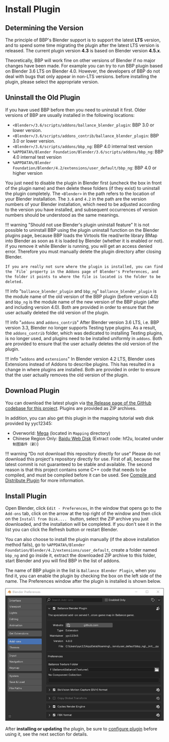 # Install Plugin

## Determining the Version

The principle of BBP's Blender support is to support the latest **LTS** version, and to spend some time migrating the plugin after the latest LTS version is released. The current plugin version **4.3** is based on Blender version **4.5.x**.

Theoretically, BBP will work fine on other versions of Blender if no major changes have been made. For example you can try to run BBP plugin based on Blender 3.6 LTS on Blender 4.0. However, the developers of BBP do not deal with bugs that only appear in non-LTS versions. before installing the plugin, please select the appropriate version.

## Uninstall the Old Plugin

If you have used BBP before then you need to uninstall it first. Older versions of BBP are usually installed in the following locations:

* `<Blender>/3.6/scripts/addons/ballance_blender_plugin`: BBP 3.0 or lower version.
* `<Blender>/3.6/scripts/addons_contrib/ballance_blender_plugin`: BBP 3.0 or lower version.
* `<Blender>/3.6/scripts/addons/bbp_ng`: BBP 4.0 internal test version
* `%APPDATA%/Blender Foundation/Blender/3.6/scripts/addons/bbp_ng`: BBP 4.0 internal test version
* `%APPDATA%/Blender Foundation/Blender/4.2/extensions/user_default/bbp_ng`: BBP 4.0 or higher version

You just need to disable the plugin in Blender first (uncheck the box in front of the plugin name) and then delete these folders (if they exist) to uninstall the plugin completely. The `<Blender>` in the path refers to the location of your Blender installation. The `3.6` and `4.2` in the path are the version numbers of your Blender installation, which need to be adjusted according to the version you have installed, and subsequent occurrences of version numbers should be understood as the same meanings.

!!! warning "Should not use Blender's plugin uninstall feature"
    It is not possible to uninstall BBP using the plugin uninstall function on the Blender plugins page, because BBP loads the Virtools file read/write library BMap into Blender as soon as it is loaded by Blender (whether it is enabled or not). if you remove it while Blender is running, you will get an access denied error. Therefore you must manually delete the plugin directory after closing Blender.

    If you are really not sure where the plugin is installed, you can find the `File` property in the Addons page of Blender's Preferences, and the folder it points to where the file is located is the folder to be deleted.

!!! info "`ballance_blender_plugin` and `bbp_ng`"
    `ballance_blender_plugin` is the module name of the old version of the BBP plugin (before version 4.0) and `bbp_ng` is the module name of the new version of the BBP plugin (after and including version 4.0). Both are provided in order to ensure that the user actually deleted the old version of the plugin.

!!! info "`addons` and `addons_contrib`"
    After Blender version 3.6 LTS, i.e. BBP version 3.3, Blender no longer supports Testing type plugins. As a result, the `addons_contrib` folder, which was dedicated to installing Testing plugins, is no longer used, and plugins need to be installed uniformly in `addons`. Both are provided to ensure that the user actually deletes the old version of the plugin.

!!! info "`addons` and `extensions`"
    In Blender version 4.2 LTS, Blender uses Extensions instead of Addons to describe plugins. This has resulted in a change in where plugins are installed. Both are provided in order to ensure that the user actually removes the old version of the plugin.

## Download Plugin

You can download the latest plugin via [the Release page of the GitHub codebase for this project](https://github.com/yyc12345/BallanceBlenderHelper/releases). Plugins are provided as ZIP archives.

In addition, you can also get this plugin in the mapping tutorial web disk provided by yyc12345:

* Overworld: [Mega](https://mega.nz/#F!CV5SyapR!LbduTW51xmkDO4EDxMfH9w) (located in `Mapping` directory)
* Chinese Region Only: [Baidu Web Disk](https://pan.baidu.com/s/1QgWz7A7TEit09nPUeQtL7w?pwd=hf2u) (Extract code: hf2u, located under `制图插件（新）`)

!!! warning “Do not download this repository directly for use”
    Please do not download this project's repository directly for use. First of all, because the latest commit is not guaranteed to be stable and available. The second reason is that this project contains some C++ code that needs to be compiled, and must be compiled before it can be used. See [Compile and Distribute Plugin](./compile-distribute-plugin.md) for more information.

## Install Plugin

Open Blender, click `Edit - Preferences`, in the window that opens go to the `Add-ons` tab, click on the arrow at the top right of the window and then click on the `Install from Disk.... ` button, select the ZIP archive you just downloaded, and the installation will be completed. If you don't see it in the list you can click the Refresh button or restart Blender.

You can also choose to install the plugin manually (if the above installation method fails), go to `%APPDATA%/Blender Foundation/Blender/4.2/extensions/user_default`, create a folder named `bbp_ng` and go inside it, extract the downloaded ZIP archive to this folder, start Blender and you will find BBP in the list of addons.

The name of BBP plugin in the list is `Ballance Blender Plugin`, when you find it, you can enable the plugin by checking the box on the left side of the name. The Preferences window after the plugin is installed is shown below.

![](../imgs/config-plugin.png)

After **installing or updating** the plugin, be sure to [configure plugin](./configure-plugin.md) before using it, see the next section for details.
